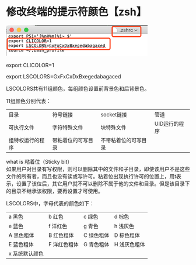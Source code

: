 # **修改终端的提示符颜色【zsh】**

![](/assets/macbook-终端-提示符-1.png)

export CLICOLOR=1

export LSCOLORS=GxFxCxDxBxegedabagaced

LSCOLORS共有11组颜色，每组颜色设置前背景色和后背景色。

11组颜色分别代表：

|  |  |  |  |
| --- | --- | --- | --- |
| 目录 | 符号链接 | socket链接 | 管道 |
| 可执行文件 | 字符特殊文件 | 块特殊文件 | UID运行的程序 |
| 组特权运行的程序 | 带粘着位的可写目录 | 不带粘着位的可写目录 |  |

what is 粘着位（Sticky bit）  
如果用户对目录有写权限，则可以删除其中的文件和子目录，即使该用户不是这些文件的所有者，而且也没有读或写许可。粘着位出现执行许可的位置上，用t表示，设置了该位后，其它用户就不可以删除不属于他的文件和目录。但是该目录下的目录不继承该权限，要再设置才可使用。

LSCOLORS中，字母代表的颜色如下：

|  |  |  |  |
| --- | --- | --- | --- |
| a 黑色 | b 红色 | c 绿色 | d 棕色 |
| e 蓝色 | f 洋红色 | g 青色 | h 浅灰色 |
| A 黑色粗体 | B 红色粗体 | C 绿色粗体 | D 棕色粗体 |
| E 蓝色粗体 | F 洋红色粗体 | G 青色粗体 | H 浅灰色粗体 |
| x 系统默认颜色 |  |  |  |




